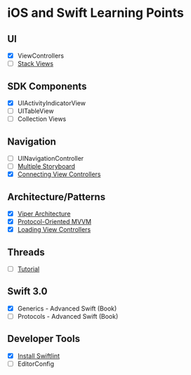 # iOS and Swift Learning Points

## UI
  - [x] ViewControllers
  - [ ] [Stack Views](https://www.raywenderlich.com/114552/uistackview-tutorial-introducing-stack-views)
  
## SDK Components
  - [x] UIActivityIndicatorView
  - [ ] UITableView
  - [ ] Collection Views
  
## Navigation
  - [ ] UINavigationController
  - [ ] [Multiple Storyboard](https://code.tutsplus.com/tutorials/ios-9-staying-organized-with-storyboard-references--cms-24226)
  - [x] [Connecting View Controllers](https://talk.objc.io/episodes/S01E05-connecting-view-controllers)

## Architecture/Patterns
  - [x] [Viper Architecture](https://www.ckl.io/blog/ios-project-architecture-using-viper/)
  - [x] [Protocol-Oriented MVVM](https://www.natashatherobot.com/updated-protocol-oriented-mvvm-in-swift-2-0/)
  - [x] [Loading View Controllers](https://talk.objc.io/episodes/S01E03-loading-view-controllers)

## Threads
  - [ ] [Tutorial](http://www.appcoda.com/grand-central-dispatch/)

## Swift 3.0
  - [x] Generics - Advanced Swift (Book)
  - [ ] Protocols - Advanced Swift (Book)

## Developer Tools
  - [x] [Install Swiftlint](http://theiostimes.com/advent-calendar/swiftlint.html)
  - [ ] EditorConfig
